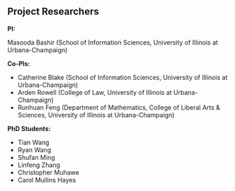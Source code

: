 ## Project Researchers

**PI:**

Masooda Bashir (School of Information Sciences, University of Illinois at Urbana-Champaign)

**Co-PIs:**

- Catherine Blake (School of Information Sciences, University of Illinois at Urbana-Champaign)
- Arden Rowell (College of Law, University of Illinois at Urbana-Champaign)
- Runhuan Feng (Department of Mathematics, College of Liberal Arts & Sciences, University of Illinois at Urbana-Champaign)

**PhD Students:**

- Tian Wang
- Ryan Wang
- Shufan Ming
- Linfeng Zhang
- Christopher Muhawe
- Carol Mullins Hayes
